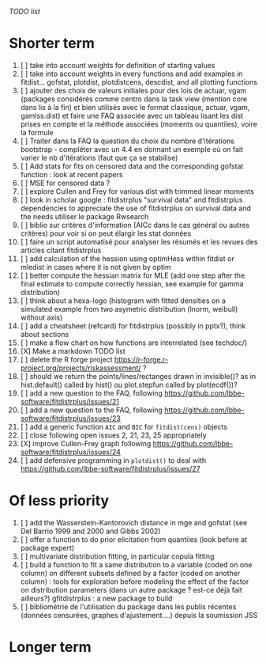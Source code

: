*TODO list*

# Shorter term 


1. [ ] take into account weights for definition of starting values
1. [ ] take into account weights in every functions and add examples in fitdist… gofstat, plotdist, plotdistcens, descdist, and all plotting functions
1. [ ] ajouter des choix de valeurs initiales pour des lois de actuar, vgam (packages considérés comme centro dans la task view (mention core dans lis à la fin) et bien utilisés avec le format classique, actuar, vgam, gamlss.dist) et faire une FAQ associée avec un tableau lisant les dist prises en compte et la méthode associées (moments ou quantiles), voire la formule
1. [ ] Traiter dans la FAQ la question du choix du nombre d'itérations bootstrap - compléter avec un 4.4 en donnant un exemple où on fait varier le nb d'itérations (faut que ça se stabilise)
1. [ ] Add stats for fits on censored data and the corresponding  gofstat function : look at recent papers
1. [ ] MSE for censored data ?
1. [ ] explore Cullen and Frey for various dist with trimmed linear moments
1. [ ] look in scholar google : fitdistrplus "survival data" and fitdistrplus dependencies to appreciate the use of fitdistrplus on survival data and the needs utiliser le package Rwsearch
1. [ ] biblio sur critères d'information (AICc dans le cas général ou autres critères) pour voir si on peut élargir les stat données
1. [ ] faire un script automatisé pour analyser les résumés et les revues des articles citant fitdistrplus
1. [ ] add calculation of the hession using optimHess within fitdist or mledist in cases where it is not given by optim
1. [ ] better compute the hessian matrix for MLE (add one step after the final estimate to compute correctly hessian, see example for gamma distribution)
1. [ ] think about a hexa-logo (histogram with fitted densities on a simulated example from two asymetric  distribution (lnorm, weibull) without axis)
1. [ ] add a cheatsheet (refcard) for fitdistrplus (possibly in pptx?), think about sections
1. [ ] make a flow chart on how functions are interrelated (see techdoc/)
1. [X] Make a markdown TODO list
1. [ ] delete the R forge project https://r-forge.r-project.org/projects/riskassessment/ ?
1. [ ] should we return the points/lines/rectanges drawn in invisible()? as in hist.default() called by hist() ou plot.stepfun called by plot(ecdf())? 
1. [ ] add a new question to the FAQ, following https://github.com/lbbe-software/fitdistrplus/issues/21 
1. [ ] add a new question to the FAQ, following https://github.com/lbbe-software/fitdistrplus/issues/23
1. [ ] add a generic function `AIC` and `BIC` for `fitdist(cens)` objects
1. [ ] close following open issues 2, 21, 23, 25 appropriately
1. [X] improve Cullen-Frey graph following https://github.com/lbbe-software/fitdistrplus/issues/24
1. [ ] add defensive programming in `plotdist()` to deal with https://github.com/lbbe-software/fitdistrplus/issues/27

# Of less priority

1. [ ] add the Wasserstein-Kantorovich distance in mge and gofstat (see Del Barrio 1999 and 2000 and Gibbs 2002)
1. [ ] offer a function to do prior elicitation from quantiles (look before at package expert)
1. [ ] multivariate distribution fitting, in particular copula fitting
1. [ ] build a function to fit a same distribution to a variable (coded on one column) on different subsets defined by a factor (coded on another column) : tools for exploration before modeling the effect of the factor on distribution parameters (dans un autre package ? est-ce déjà fait ailleurs?) gfitdistrplus : a new package to build
1. [ ] bibliométrie de l'utilisation du package dans les publis récentes (données censurées, graphes d'ajustement….) depuis la soumission JSS


# Longer term 
